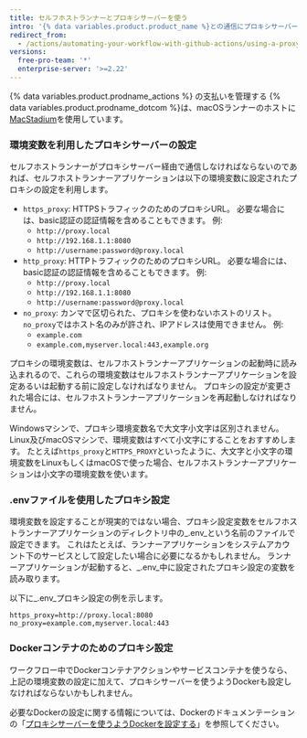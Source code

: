 ```yaml
---
title: セルフホストランナーとプロキシサーバーを使う
intro: '{% data variables.product.product_name %}との通信にプロキシサーバーを使うよう、セルフホストランナーを設定できます。'
redirect_from:
  - /actions/automating-your-workflow-with-github-actions/using-a-proxy-server-with-self-hosted-runners
versions:
  free-pro-team: '*'
  enterprise-server: '>=2.22'
---
```


{% data variables.product.prodname_actions %} の支払いを管理する
{% data variables.product.prodname_dotcom %}は、macOSランナーのホストに[MacStadium](https://www.macstadium.com/)を使用しています。

### 環境変数を利用したプロキシサーバーの設定

セルフホストランナーがプロキシサーバー経由で通信しなければならないのであれば、セルフホストランナーアプリケーションは以下の環境変数に設定されたプロキシの設定を利用します。

* `https_proxy`: HTTPSトラフィックのためのプロキシURL。 必要な場合には、basic認証の認証情報を含めることもできます。 例:
  * `http://proxy.local`
  * `http://192.168.1.1:8080`
  * `http://username:password@proxy.local`
* `http_proxy`: HTTPトラフィックのためのプロキシURL。 必要な場合には、basic認証の認証情報を含めることもできます。 例:
  * `http://proxy.local`
  * `http://192.168.1.1:8080`
  * `http://username:password@proxy.local`
* `no_proxy`: カンマで区切られた、プロキシを使わないホストのリスト。 `no_proxy`ではホスト名のみが許され、IPアドレスは使用できません。 例:
  * `example.com`
  * `example.com,myserver.local:443,example.org`

プロキシの環境変数は、セルフホストランナーアプリケーションの起動時に読み込まれるので、これらの環境変数はセルフホストランナーアプリケーションを設定あるいは起動する前に設定しなければなりません。 プロキシの設定が変更された場合には、セルフホストランナーアプリケーションを再起動しなければなりません。

Windowsマシンで、プロキシ環境変数名で大文字小文字は区別されません。 Linux及びmacOSマシンで、環境変数はすべて小文字にすることをおすすめします。 たとえば`https_proxy`と`HTTPS_PROXY`といったように、大文字と小文字の環境変数をLinuxもしくはmacOSで使った場合、セルフホストランナーアプリケーションは小文字の環境変数を使います。

### .envファイルを使用したプロキシ設定

環境変数を設定することが現実的ではない場合、プロキシ設定変数をセルフホストランナーアプリケーションのディレクトリ中の_.env_という名前のファイルで設定できます。 これはたとえば、ランナーアプリケーションをシステムアカウント下のサービスとして設定したい場合に必要になるかもしれません。 ランナーアプリケーションが起動すると、_.env_中に設定されたプロキシ設定の変数を読み取ります。

以下に_.env_プロキシ設定の例を示します。

```
https_proxy=http://proxy.local:8080
no_proxy=example.com,myserver.local:443
```

### Dockerコンテナのためのプロキシ設定

ワークフロー中でDockerコンテナアクションやサービスコンテナを使うなら、上記の環境変数の設定に加えて、プロキシサーバーを使うようDockerも設定しなければならないかもしれません。

必要なDockerの設定に関する情報については、Dockerのドキュメンテーションの「[プロキシサーバーを使うようDockerを設定する](https://docs.docker.com/network/proxy/)」を参照してください。
